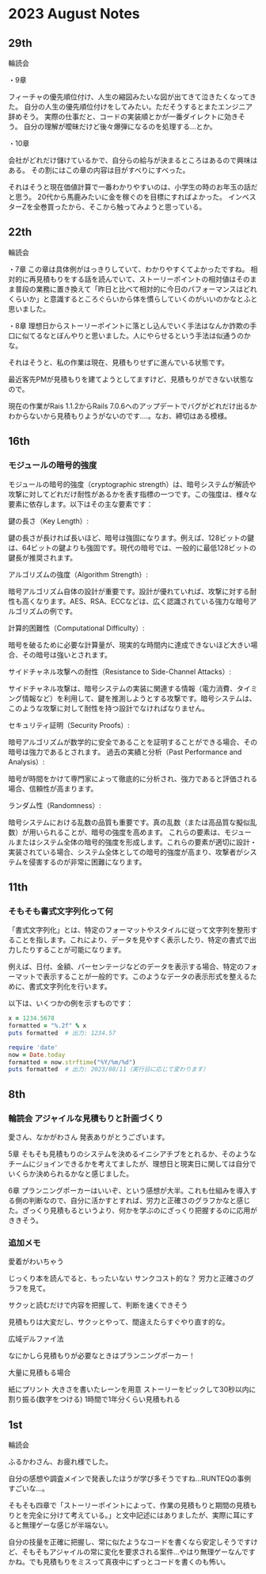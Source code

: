 # 2023 August Notes

## 29th

輪読会

・9章

フィーチャの優先順位付け、人生の縮図みたいな図が出てきて泣きたくなってきた。
自分の人生の優先順位付けをしてみたい。ただそうするとまたエンジニア辞めそう。
実際の仕事だと、コードの実装順とかが一番ダイレクトに効きそう。
自分の理解が曖昧だけど後々爆弾になるのを処理する...とか。

・10章

会社がどれだけ儲けているかで、自分らの給与が決まるところはあるので興味はある。
その割にはこの章の内容は目がすべりにすべった。

それはそうと現在価値計算で一番わかりやすいのは、小学生の時のお年玉の話だと思う。
20代から馬鹿みたいに金を稼ぐのを目標にすればよかった。
インベスターZを全巻買ったから、そこから触ってみようと思っている。

## 22th

輪読会

・7章
この章は具体例がはっきりしていて、わかりやすくてよかったですね。
相対的に再見積もりをする話を読んでいて、ストーリーポイントの相対値はそのまま普段の業務に置き換えて「昨日と比べて相対的に今日のパフォーマンスはどれくらいか」と意識するところぐらいから体を慣らしていくのがいいのかなとふと思いました。

・8章
理想日からストーリーポイントに落とし込んでいく手法はなんか詐欺の手口に似てるなとぼんやりと思いました。人にやらせるという手法は似通うのかな。

それはそうと、私の作業は現在、見積もりせずに進んでいる状態です。

最近客先PMが見積もりを建てようとしてますけど、見積もりができない状態なので。

現在の作業がRais 1.1.2からRails 7.0.6へのアップデートでバグがどれだけ出るかわからないから見積もりようがないのです....。なお、締切はある模様。

## 16th

### モジュールの暗号的強度

モジュールの暗号的強度（cryptographic strength）は、暗号システムが解読や攻撃に対してどれだけ耐性があるかを表す指標の一つです。この強度は、様々な要素に依存します。以下はその主な要素です：

鍵の長さ（Key Length）:

鍵の長さが長ければ長いほど、暗号は強固になります。例えば、128ビットの鍵は、64ビットの鍵よりも強固です。現代の暗号では、一般的に最低128ビットの鍵長が推奨されます。

アルゴリズムの強度（Algorithm Strength）:

暗号アルゴリズム自体の設計が重要です。設計が優れていれば、攻撃に対する耐性も高くなります。AES、RSA、ECCなどは、広く認識されている強力な暗号アルゴリズムの例です。

計算的困難性（Computational Difficulty）:

暗号を破るために必要な計算量が、現実的な時間内に達成できないほど大きい場合、その暗号は強いとされます。

サイドチャネル攻撃への耐性（Resistance to Side-Channel Attacks）:

サイドチャネル攻撃は、暗号システムの実装に関連する情報（電力消費、タイミング情報など）を利用して、鍵を推測しようとする攻撃です。暗号システムは、このような攻撃に対して耐性を持つ設計でなければなりません。

セキュリティ証明（Security Proofs）:

暗号アルゴリズムが数学的に安全であることを証明することができる場合、その暗号は強力であるとされます。
過去の実績と分析（Past Performance and Analysis）:

暗号が時間をかけて専門家によって徹底的に分析され、強力であると評価される場合、信頼性が高まります。

ランダム性（Randomness）:

暗号システムにおける乱数の品質も重要です。真の乱数（または高品質な擬似乱数）が用いられることが、暗号の強度を高めます。
これらの要素は、モジュールまたはシステム全体の暗号的強度を形成します。これらの要素が適切に設計・実装されている場合、システム全体としての暗号的強度が高まり、攻撃者がシステムを侵害するのが非常に困難になります。

## 11th

### そもそも書式文字列化って何

「書式文字列化」とは、特定のフォーマットやスタイルに従って文字列を整形することを指します。これにより、データを見やすく表示したり、特定の書式で出力したりすることが可能になります。

例えば、日付、金額、パーセンテージなどのデータを表示する場合、特定のフォーマットで表示することが一般的です。このようなデータの表示形式を整えるために、書式文字列化を行います。

以下は、いくつかの例を示すものです：

```ruby
x = 1234.5678
formatted = "%.2f" % x
puts formatted  # 出力: 1234.57
```

```ruby
require 'date'
now = Date.today
formatted = now.strftime("%Y/%m/%d")
puts formatted  # 出力: 2023/08/11（実行日に応じて変わります）
```

## 8th

### 輪読会 アジャイルな見積もりと計画づくり

愛さん、なかがわさん
発表ありがとうございます。

5章
そもそも見積もりのシステムを決めるイニシアチブをとれるか、そのようなチームにジョインできるかを考えてましたが、理想日と現実日に関しては自分でいくらか決められるかなと感じました。

6章
プランニングポーカーはいいぞ、という感想が大半。これも仕組みを導入する側の判断なので、自分に活かすとすれば、労力と正確さのグラフかなと感じた。ざっくり見積もるというより、何かを学ぶのにざっくり把握するのに応用がききそう。

### 追加メモ

愛着がわいちゃう

じっくり本を読んでると、もったいない
サンクコスト的な？
労力と正確さのグラフを見て。

サクッと読むだけで内容を把握して、判断を速くできそう

見積もりは大変だし、サクッとやって、間違えたらすぐやり直す的な。

広域デルファイ法

なにかしら見積もりが必要なときはプランニングポーカー！

大量に見積もる場合

紙にプリント
大きさを書いたレーンを用意
ストーリーをピックして30秒以内に割り振る(数字をつける)
1時間で1年分くらい見積もれる

## 1st

輪読会

ふるかわさん、お疲れ様でした。

自分の感想や調査メインで発表したほうが学び多そうですね...RUNTEQの事例すごいな...。

そもそも四章で「ストーリーポイントによって、作業の見積もりと期間の見積もりとを完全に分けて考えている。」と文中記述にはありましたが、実際に耳にすると無理ゲーな感じが半端ない。

自分の技量を正確に把握し、常に似たようなコードを書くなら安定しそうですけど、そもそもアジャイルの常に変化を要求される案件...やはり無理ゲーなんですかね。でも見積もりをミスって真夜中にずっとコードを書くのも怖い。
